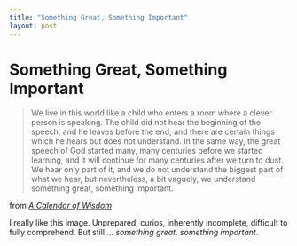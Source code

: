 ```yaml
---
title: "Something Great, Something Important"
layout: post
---
```


# Something Great, Something Important

> We live in this world like a child who enters a room where a clever person is speaking. The child did not hear the beginning of the speech, and he leaves before the end; and there are certain things which he hears but does not understand. In the same way, the great speech of God started many, many centuries before we started learning, and it will continue for many centuries after we turn to dust. We hear only part of it, and we do not understand the biggest part of what we hear, but nevertheless, a bit vaguely, we understand something great, something important.

from *[A Calendar of Wisdom](https://en.wikipedia.org/wiki/A_Calendar_of_Wisdom)*

I really like this image. Unprepared, curios, inherently incomplete, difficult to fully comprehend. But still … _something great, something important_.